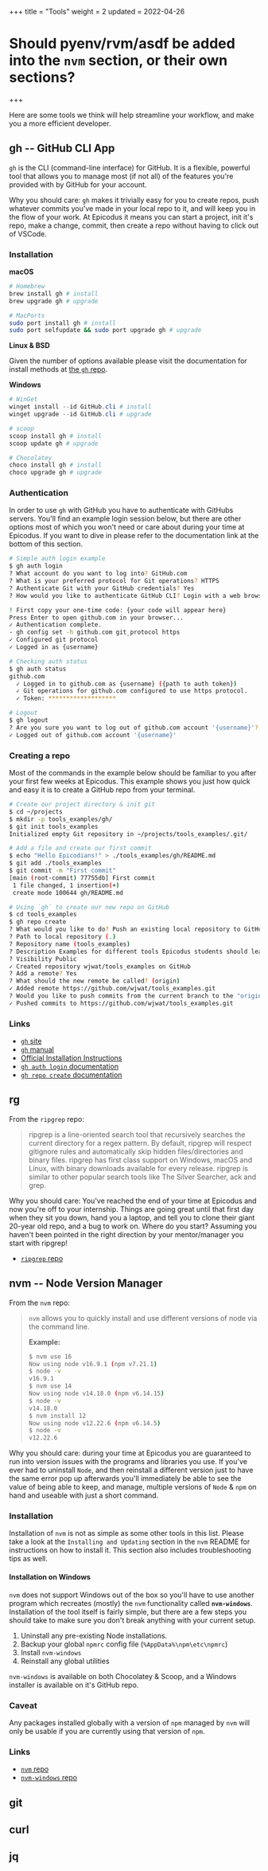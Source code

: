 +++
title = "Tools"
weight = 2
updated = 2022-04-26
# Should pyenv/rvm/asdf be added into the `nvm` section, or their own sections?
+++

Here are some tools we think will help streamline your workflow, and make you a
more efficient developer.

## gh -- GitHub CLI App

`gh` is the CLI (command-line interface) for GitHub. It is a flexible, powerful
tool that allows you to manage most (if not all) of the features you're provided
with by GitHub for your account.

Why you should care: `gh` makes it trivially easy for you to create repos, push
whatever commits you've made in your local repo to it, and will keep you in the
flow of your work. At Epicodus it means you can start a project, init it's repo,
make a change, commit, then create a repo without having to click out of VSCode.

### Installation

**macOS**
```sh
# Homebrew
brew install gh # install
brew upgrade gh # upgrade

# MacPorts
sudo port install gh # install
sudo port selfupdate && sudo port upgrade gh # upgrade
```

**Linux & BSD**

Given the number of options available please visit the documentation for install
methods at [the `gh` repo](https://github.com/cli/cli/blob/trunk/docs/install_linux.md).

**Windows**
```ps1
# WinGet
winget install --id GitHub.cli # install
winget upgrade --id GitHub.cli # upgrade

# scoop
scoop install gh # install
scoop update gh # upgrade

# Chocolatey
choco install gh # install
choco upgrade gh # upgrade
```


### Authentication

In order to use `gh` with GitHub you have to authenticate with GitHubs servers.
You'll find an example login session below, but there are other options most of
which you won't need or care about during your time at Epicodus. If you want to
dive in please refer to the documentation link at the bottom of this section.

```sh
# Simple auth login example
$ gh auth login
? What account do you want to log into? GitHub.com
? What is your preferred protocol for Git operations? HTTPS
? Authenticate Git with your GitHub credentials? Yes
? How would you like to authenticate GitHub CLI? Login with a web browser

! First copy your one-time code: {your code will appear here}
Press Enter to open github.com in your browser...
✓ Authentication complete.
- gh config set -h github.com git_protocol https
✓ Configured git protocol
✓ Logged in as {username}

# Checking auth status
$ gh auth status
github.com
  ✓ Logged in to github.com as {username} ({path to auth token})
  ✓ Git operations for github.com configured to use https protocol.
  ✓ Token: *******************

# Logout
$ gh logout
? Are you sure you want to log out of github.com account '{username}'? Yes
✓ Logged out of github.com account '{username}'
```


### Creating a repo

Most of the commands in the example below should be familiar to you after your
first few weeks at Epicodus. This example shows you just how quick and easy it
is to create a GitHub repo from your terminal.

```sh
# Create our project directory & init git
$ cd ~/projects
$ mkdir -p tools_examples/gh/
$ git init tools_examples
Initialized empty Git repository in ~/projects/tools_examples/.git/

# Add a file and create our first commit
$ echo "Hello Epicodians!" > ./tools_examples/gh/README.md
$ git add ./tools_examples
$ git commit -m "First commit"
[main (root-commit) 77755db] First commit
 1 file changed, 1 insertion(+)
 create mode 100644 gh/README.md

# Using `gh` to create our new repo on GitHub
$ cd tools_examples
$ gh repo create
? What would you like to do? Push an existing local repository to GitHub
? Path to local repository (.)
? Repository name (tools_examples)
? Description Examples for different tools Epicodus students should learn to use.
? Visibility Public
✓ Created repository wjwat/tools_examples on GitHub
? Add a remote? Yes
? What should the new remote be called? (origin)
✓ Added remote https://github.com/wjwat/tools_examples.git
? Would you like to push commits from the current branch to the "origin"? Yes
✓ Pushed commits to https://github.com/wjwat/tools_examples.git
```

### Links

* [`gh` site](https://cli.github.com/)
* [`gh` manual](https://cli.github.com/manual/)
* [Official Installation Instructions](https://github.com/cli/cli#installation)
* [`gh auth login` documentation](https://cli.github.com/manual/gh_auth_login)
* [`gh repo create` documentation](https://cli.github.com/manual/gh_repo_create)


## rg

From the `ripgrep` repo:

> ripgrep is a line-oriented search tool that recursively searches the current
> directory for a regex pattern. By default, ripgrep will respect gitignore
> rules and automatically skip hidden files/directories and binary files.
> ripgrep has first class support on Windows, macOS and Linux, with binary
> downloads available for every release. ripgrep is similar to other popular
> search tools like The Silver Searcher, ack and grep.

Why you should care: You've reached the end of your time at Epicodus and now you're off to your internship. Things are going great until that first day when they sit you down, hand you a laptop, and tell you to clone their giant 20-year old repo, and a bug to work on. Where do you start? Assuming you haven't been pointed in the right direction by your mentor/manager you start with ripgrep!

* [`ripgrep` repo](https://github.com/BurntSushi/ripgrep)

## nvm -- Node Version Manager

From the `nvm` repo:

> `nvm` allows you to quickly install and use different versions of node via the
> command line.
>  
> **Example:**
>  
> ```sh
> $ nvm use 16
> Now using node v16.9.1 (npm v7.21.1)
> $ node -v
> v16.9.1
> $ nvm use 14
> Now using node v14.18.0 (npm v6.14.15)
> $ node -v
> v14.18.0
> $ nvm install 12
> Now using node v12.22.6 (npm v6.14.5)
> $ node -v
> v12.22.6
> ```

Why you should care: during your time at Epicodus you are guaranteed to run into
version issues with the programs and libraries you use. If you've ever had to
uninstall `Node`, and then reinstall a different version just to have the same
error pop up afterwards you'll immediately be able to see the value of being
able to keep, and manage, multiple versions of `Node` & `npm` on hand and
useable with just a short command.

### Installation

Installation of `nvm` is not as simple as some other tools in this list. Please
take a look at the `Installing and Updating` section in the `nvm` README for
instructions on how to install it. This section also includes troubleshooting
tips as well.

#### Installation on Windows

`nvm` does not support Windows out of the box so you'll have to use another
program which recreates (mostly) the `nvm` functionality called
**`nvm-windows`**. Installation of the tool itself is fairly simple, but there
are a few steps you should take to make sure you don't break anything with your
current setup.

1. Uninstall any pre-existing Node installations.
2. Backup your global `npmrc` config file (`%AppData%\npm\etc\npmrc`)
3. Install `nvm-windows`
4. Reinstall any global utilities

`nvm-windows` is available on both Chocolatey & Scoop, and a Windows installer
is available on it's GitHub repo.

### Caveat

Any packages installed globally with a version of `npm` managed by `nvm` will
only be usable if you are currently using that version of `npm`. 

### Links

* [`nvm` repo](https://github.com/nvm-sh/nvm)
* [`nvm-windows` repo](https://github.com/coreybutler/nvm-windows)

## git

## curl

## jq
